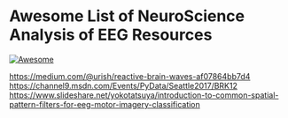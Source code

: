 # Awesome List of NeuroScience Analysis of EEG Resources 
[![Awesome](https://cdn.rawgit.com/sindresorhus/awesome/d7305f38d29fed78fa85652e3a63e154dd8e8829/media/badge.svg)](https://github.com/sindresorhus/awesome)



https://medium.com/@urish/reactive-brain-waves-af07864bb7d4
https://channel9.msdn.com/Events/PyData/Seattle2017/BRK12
https://www.slideshare.net/yokotatsuya/introduction-to-common-spatial-pattern-filters-for-eeg-motor-imagery-classification

